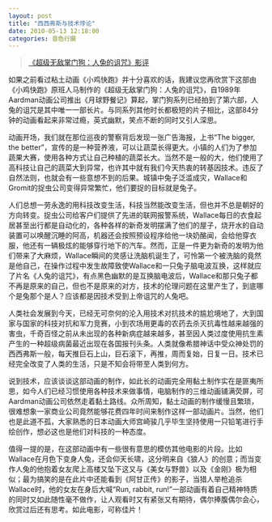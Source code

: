 ```yaml
---
layout: post
title: "西西弗斯与技术悖论"
date: 2010-05-13 12:18:00
categories: 音色行摄 
---
```


> [《超级无敌掌门狗：人兔的诅咒》影评](http://movie.douban.com/subject/1419901/)  

如果之前看过粘土动画《小鸡快跑》并十分喜欢的话，我建议您再欣赏下这部由《小鸡快跑》原班人马制作的《超级无敌掌门狗：人兔的诅咒》，自1989年Aardman动画公司推出《月球野餐记》算起，掌门狗系列已经拍到了第六部，人兔的诅咒是其中唯一一部长片。与同系列其他时长都极短的片子相比，这部84分钟的动画看起来非常过瘾，英式幽默，笑点不断的同时又引人深思。

动画开场，我们就在那位巡夜的警察背后发现一张广告海报，上书“The bigger, the better”，宣传的是一种营养液，可以让蔬菜长得更大。小镇的人们为了参加蔬果大赛，使用各种方式让自己种植的蔬菜长大。当然不是一般的大，他们使用了高科技让自己的蔬菜大到异常，也许其中就有我们今天热衷的转基因技术。违反了自然法则，也就会有一些意想不到的后果。城镇中兔子泛滥成灾，Wallace和Gromit的捉虫公司变得异常繁忙，他们要捉的目标就是兔子。

人们总想一劳永逸的用科技改变生活，科技当然能改变生活，但也并不总是朝好的方向转变。捉虫公司给客户们提供了先进的联网报警系统，Wallace每日的衣食起居甚至出行都是自动化的，各种各样的新奇发明摆满了他们的屋子，烧开水的自动装置可以唤醒沉睡的阿高，机器还会按照预设程序给他一块奶酪闻，会给他穿衣服，他还有一辆极炫的能够穿行地下的汽车。然而，正是一件更为新奇的发明为他们带来了大麻烦，Wallace瞬间的灵感让洗脑机诞生了，可怜第一个被洗脑的竟然是他自己，在操作过程中发生故障致使Wallace和一只兔子脑电波互换，这样就应了片名《人兔的诅咒》，有点黑色幽默的是互换脑电波后，Wallace和那只兔子都不再是原来的自己，但也不是原来的对方，技术的伦理问题在这里产生了，到底哪个是兔那个是人？应该都是因技术受到上帝诅咒的人兔吧。

人类社会发展到今天，已经无可奈何的沦入用技术对抗技术的尴尬境地了，大到国家与国家的科技对抗和军力竞赛，小到农场用更毒的农药去杀灭抗毒性越来越强的害虫，千奇百怪之前从未出现的各种新病症越来越多，甚至因人类过度使用抗生素产生的一种超级病菌最近出现在各国报刊头条。人类就像希腊神话中受众神处罚的西西弗斯一般，每天推巨石上山，巨石滚下，再推，周而复始，日复一日。技术已经完全改变了人类的生活，只是不知会将带至人类到何方。

说到技术，应该谈谈这部动画的制作，如此长的动画完全用黏土制作实在是匪夷所思，如今人们已经习惯使用各种技术来做事情，电脑制作的三维动画铺满荧屏，可Aardman动画公司依然走着黏土路线。众所周知，黏土动画的制作缓慢且繁琐，很难想象一家商业公司竟然能够花费四年时间来制作这样一部动画片。当然，他们也是此道不孤，大家熟悉的日本动画大师宫崎骏几乎毕生坚持使用一只铅笔进行手绘创作，想必这也是他们对科技的一种态度。

值得一提的是，在这部动画中有一些很有意思的模仿其他电影的片段。比如Wallace在月色下变身人兔，还会仰天长啸，这分明来自《狼人》的创意；而当变作人兔的他抱着女友爬上高楼又坠下这又与《美女与野兽》以及《金刚》极为相似；最为搞笑的是在此片中还能看到《阿甘正传》的影子，当猎人举枪追杀Wallace时，他的女友在身后大喊“Run, rabbit, run!”一部动画有着自己精神特质的同时又如此随性毫不做作，让人观看时又有紧张又有期待，偶尔捧腹偶尔会心，欣赏过后还有思考。如此电影，可称佳片！